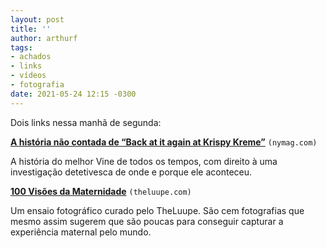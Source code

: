 ```yaml
---
layout: post
title: ''
author: arthurf
tags:
- achados
- links
- vídeos
- fotografia
date: 2021-05-24 12:15 -0300
---
```

Dois links nessa manhã de segunda:

[**A história não contada de “Back at it again at Krispy Kreme”**](https://nymag.com/intelligencer/2016/01/story-of.html) `(nymag.com)`

A história do melhor Vine de todos os tempos, com direito à uma investigação detetivesca de onde e porque ele aconteceu.

[**100 Visões da Maternidade**](https://theluupe.com/blog/2021/05/05/100-visions-of-motherhood/) `(theluupe.com)`

Um ensaio fotográfico curado pelo TheLuupe. São cem fotografias que mesmo assim sugerem que são poucas para conseguir capturar a experiência maternal pelo mundo.
